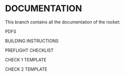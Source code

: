 # DOCUMENTATION

This branch contains all the documentation of the rocket:

PDFS

BUILDING INSTRUCTIONS

PREFLIGHT CHECKLIST

CHECK 1 TEMPLATE

CHECK 2 TEMPLATE
